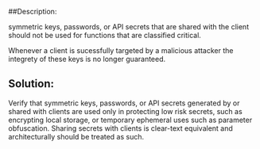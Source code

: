 ##Description:

symmetric keys, passwords, or API secrets that are shared with the client should
not be used for functions that are classified critical.

Whenever a client is sucessfully targeted by a malicious attacker the integrety
of these keys is no longer guaranteed. 

## Solution:

Verify that symmetric keys, passwords, or API secrets generated
by or shared with clients are used only in protecting low risk secrets, 
such as encrypting local storage, or temporary ephemeral uses such as parameter obfuscation.
Sharing secrets with clients is clear-text equivalent and architecturally should be treated as such.
